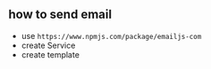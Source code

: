 ## how to send email

- use `https://www.npmjs.com/package/emailjs-com`
- create  Service
- create template